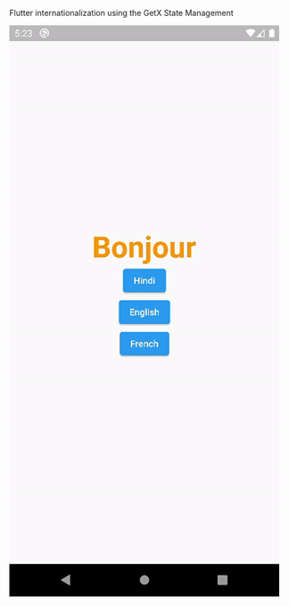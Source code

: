 Flutter internationalization using the GetX State Management

![](https://github.com/kamal614/Flutter_getX-Internationalization/blob/main/gif.gif)
